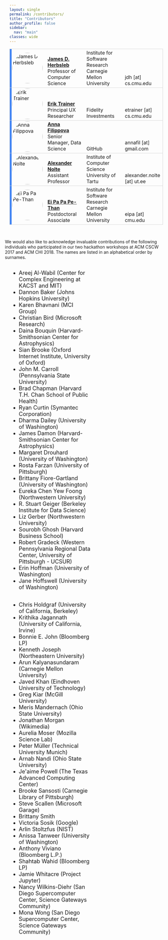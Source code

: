 ```yaml
---
layout: single
permalink: /contributors/
title: "Contributors"
author_profile: false
sidebar:
  nav: "main"
classes: wide
---
```

<style>
.td {
  vertical-align: bottom;
}
.ver-line {
    position: absolute;
    display: inline-block;
    height: 100%;
    width: 6px;
    left: 0;
    top:0
}
.ver-color-1 {
    background: #4285F4;
}
.ver-color-2 {
    background:#3b99a7;
}
.ver-color-3 {
    background:#78C257;
}
.ver-color-4 {
    background:#F4B400;
}
.ver-color-5 {
    background:#DB4437;
}
.ver-cell.ver-has-bar {
    position:relative
}
img {
  border-radius: 50%;
}
.row {
  margin-right: -15px;
  margin-left: -15px;
  text-align: left;
}
.col {
  position: relative;
  min-height: 1px;
  padding-right: 15px;
  padding-left: 15px;
  float: left;
  width: 50%;
  text-align: left;
}
.tr-con {
  vertical-align: top;
  border-bottom: 1px solid #eeeeee;
}
.td-con-1 {
  width: 20%;
  float: left;
}
.td-con-2 {
  width: 30%;
  float: left;
}
</style>
<div>
<table style="width:100%; margin-left:auto; margin-right:auto;">
<tr style="border: thin solid #d3d3d3;">
  <td class="ver-cell ver-has-bar" width="15%">
    <span class="ver-line ver-color-1"></span>
    <img src="/hackathon-planning-kit/images/jherbsleb.jpg" alt="James D Herbsleb" style="width:100px;height:100px;">
  </td>
  <td style="vertical-align: bottom;" width="30%">
    <a href="https://herbsleb.org/"><strong>James D. Herbsleb</strong></a><br>Professor of Computer Science
  </td>
  <td style="vertical-align: bottom;" width="30%">Institute for Software Research<br>Carnegie Mellon University</td>
  <td style="vertical-align: bottom;" width="25%">jdh [at] cs.cmu.edu</td>
</tr>
<tr style="border: thin solid #d3d3d3; align:bottom">
  <td class="ver-cell ver-has-bar">
    <span class="ver-line ver-color-1"></span>
    <img src="/hackathon-planning-kit/images/erik.jpg" alt="Erik Trainer" style="width:100px;height:100px;">
  </td>
  <td style="vertical-align: bottom;">
    <a href="https://www.cs.cmu.edu/~etrainer/"><strong>Erik Trainer</strong></a><br>Principal UX Researcher
  </td>
  <td style="vertical-align: bottom;">Fidelity Investments</td>
  <td style="vertical-align: bottom;">etrainer [at] cs.cmu.edu</td>
</tr>
<tr style="border: thin solid #d3d3d3; align:bottom">
  <td class="ver-cell ver-has-bar">
    <span class="ver-line ver-color-1"></span>
    <img src="/hackathon-planning-kit/images/afilippova.jpg" alt="Anna Filippova" style="width:100px;height:100px;">
  </td>
  <td style="vertical-align: bottom;"><a href="https://www.linkedin.com/in/annafilippova"><strong>Anna Filippova</strong></a><br>Senior Manager, Data Science</td>
  <td style="vertical-align: bottom;">GitHub</td>
  <td style="vertical-align: bottom;">annafil [at] gmail.com</td>
</tr>
<tr style="border: thin solid #d3d3d3; align:bottom">
  <td class="ver-cell ver-has-bar">
    <span class="ver-line ver-color-1"></span>
    <img src="/hackathon-planning-kit/images/anolte.jpg" alt="Alexander Nolte" style="width:100px;height:100px;">
  </td>
  <td style="vertical-align: bottom;"><a href="http://www.anolte.com"><strong>Alexander Nolte</strong></a><br>Assistant Professor</td>
  <td style="vertical-align: bottom;">Institute of Computer Science<br>University of Tartu</td>
  <td style="vertical-align: bottom;">alexander.nolte [at] ut.ee</td>
</tr>
<tr style="border: thin solid #d3d3d3; align:bottom">
  <td class="ver-cell ver-has-bar">
    <span class="ver-line ver-color-1"></span>
    <img src="/hackathon-planning-kit/images/eipa.jpg" alt="Ei Pa Pa Pe-Than" style="width:100px;height:100px;">
  </td>
  <td style="vertical-align: bottom;"><a href="https://eipapa.github.io/"><strong>Ei Pa Pa Pe-Than</strong></a><br>Postdoctoral Associate</td>
  <td style="vertical-align: bottom;">Institute for Software Research<br>Carnegie Mellon University</td>
  <td style="vertical-align: bottom;">eipa [at] cmu.edu</td>
</tr>
</table>
</div>
<br>
<div class="row">
<p style="font-size:1em;">We would also like to acknowledge invaluable contributions of the following individuals who participated in our two hackathon workshops at ACM CSCW 2017 and ACM CHI 2018. The names are listed in an alphabetical order by surnames.</p>
  <div class="col">
    <ul style="font-size: 18px;">
      <li>Areej Al-Wabil (Center for Complex Engineering at KACST and MIT)</li>
      <li>Dannon Baker (Johns Hopkins University)</li>
      <li>Karen Bhavnani (MCI Group)</li>
      <li>Christian Bird (Microsoft Research)</li>
      <li>Daina Bouquin (Harvard-Smithsonian Center for Astrophysics)</li>
      <li>Sian Brooke (Oxford Internet Institute, University of Oxford)</li>
      <li>John M. Carroll (Pennsylvania State University)</li>
      <li>Brad Chapman (Harvard T.H. Chan School of Public Health)</li>
      <li>Ryan Curtin (Symantec Corporation)</li>
      <li>Dharma Dailey (University of Washington)</li>
      <li>James Damon (Harvard-Smithsonian Center for Astrophysics)</li>
      <li>Margaret Drouhard (University of Washington)</li>
      <li>Rosta Farzan (University of Pittsburgh)</li>
      <li>Brittany Fiore-Gartland (University of Washington)</li>
      <li>Eureka Chen Yew Foong (Northwestern University)</li>
      <li>R. Stuart Geiger (Berkeley Institute for Data Science)</li>
      <li>Liz Gerber (Northwestern University)</li>
      <li>Sourobh Ghosh (Harvard Business School)</li>
      <li>Robert Gradeck (Western Pennsylvania Regional Data Center, University of Pittsburgh - UCSUR)</li>
      <li>Erin Hoffman (University of Washington)</li>
      <li>Jane Hoffswell (University of Washington)</li>
    </ul>
  </div>
  <div class="col">
    <ul style="font-size: 18px;">
      <li>Chris Holdgraf (University of California, Berkeley)</li>
      <li>Krithika Jagannath (University of California, Irvine)</li>
      <li>Bonnie E. John (Bloomberg LP)</li>
      <li>Kenneth Joseph (Northeastern University)</li>
      <li>Arun Kalyanasundaram (Carnegie Mellon University)</li>
      <li>Javed Khan (Eindhoven University of Technology)</li>
      <li>Greg Kiar (McGill University)</li>
      <li>Meris Mandernach (Ohio State University)</li>
      <li>Jonathan Morgan (Wikimedia)</li>
      <li>Aurelia Moser (Mozilla Science Lab)</li>
      <li>Peter Müller (Technical University Munich)</li>
      <li>Arnab Nandi (Ohio State University)</li>
      <li>Je'aime Powell (The Texas Advanced Computing Center)</li>
      <li>Brooke Sansosti (Carnegie Library of Pittsburgh)</li>
      <li>Steve Scallen (Microsoft Garage)</li>
      <li>Brittany Smith</li>
      <li>Victoria Sosik (Google)</li>
      <li>Arlin Stoltzfus (NIST)</li>
      <li>Anissa Tanweer (University of Washington)</li>
      <li>Anthony Viviano (Bloomberg L.P.)</li>
      <li>Shahtab Wahid (Bloomberg LP)</li>
      <li>Jamie Whitacre (Project Jupyter)</li>
      <li>Nancy Wilkins-Diehr (San Diego Supercomputer Center, Science Gateways Community)</li>
      <li>Mona Wong (San Diego Supercomputer Center, Science Gateways Community)</li>
    </ul>
  </div>
</div>